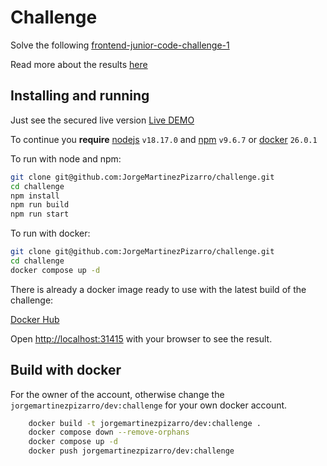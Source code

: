 # Challenge

Solve the following [frontend-junior-code-challenge-1](https://github.com/UDG-United-Digital-Group/frontend-junior-code-challenge-1/blob/master/README.en-US.md)

Read more about the results [here](https://github.com/JorgeMartinezPizarro/challenge/blob/main/Task%20Result.md)

## Installing and running

Just see the secured live version [Live DEMO](https://dev.ideniox.com)

To continue you **require** [nodejs](https://nodejs.org/en) `v18.17.0` and [npm](https://npm.org) `v9.6.7` or [docker](https://docker.com) `26.0.1`

To run with node and npm:

```bash
git clone git@github.com:JorgeMartinezPizarro/challenge.git
cd challenge
npm install
npm run build
npm run start
```

To run with docker:

```bash
git clone git@github.com:JorgeMartinezPizarro/challenge.git
cd challenge
docker compose up -d
```

There is already a docker image ready to use with the latest build of the challenge:

[Docker Hub](https://hub.docker.com/repository/docker/jorgemartinezpizarro/dev/tags)

Open [http://localhost:31415](http://localhost:31415) with your browser to see the result.

## Build with docker

For the owner of the account, otherwise change the `jorgemartinezpizarro/dev:challenge` for your own docker account.

```bash
    docker build -t jorgemartinezpizarro/dev:challenge . 
    docker compose down --remove-orphans
    docker compose up -d
    docker push jorgemartinezpizarro/dev:challenge
```
